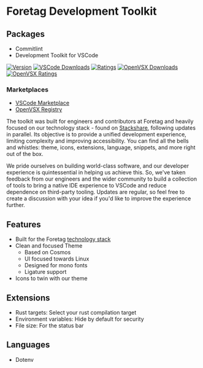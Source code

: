 # Foretag Development Toolkit

## Packages

- Commitlint
- Development Toolkit for VSCode

[![Version](https://img.shields.io/visual-studio-marketplace/v/foretag.development-toolkit)](https://marketplace.visualstudio.com/items?itemName=foretag.development-toolkit)
[![VSCode Downloads](https://img.shields.io/visual-studio-marketplace/d/foretag.development-toolkit?logo=visualstudiocode)](https://marketplace.visualstudio.com/items?itemName=foretag.development-toolkit)
[![Ratings](https://img.shields.io/visual-studio-marketplace/stars/foretag.development-toolkit?color=yellow&logo=visualstudiocode)](https://marketplace.visualstudio.com/items?itemName=foretag.development-toolkit)
[![OpenVSX Downloads](https://img.shields.io/open-vsx/dt/foretag/development-toolkit?logo=Open%20Source%20Initiative)](https://open-vsx.org/extension/foretag/development-toolkit/)
[![OpenVSX Ratings](https://img.shields.io/open-vsx/stars/foretag/development-toolkit?color=yellow&logo=Open%20Source%20Initiative)](https://marketplace.visualstudio.com/items?itemName=foretag.development-toolkit)

### Marketplaces

- [VSCode Marketplace](https://marketplace.visualstudio.com/items?itemName=foretag.development-toolkit)
- [OpenVSX Registry](https://open-vsx.org/extension/foretag/development-toolkit)

The toolkit was built for engineers and contributors at Foretag and heavily focused on our technology stack - found on [Stackshare](https://stackshare.io/foretag/foretag), following updates in parallel. Its objective is to provide a unified development experience, limiting complexity and improving accessibility. You can find all the bells and whistles: theme, icons, extensions, language, snippets, and more right out of the box.


We pride ourselves on building world-class software, and our developer experience is quintessential in helping us achieve this. So, we've taken feedback from our engineers and the wider community to build a collection of tools to bring a native IDE experience to VSCode and reduce dependence on third-party tooling. Updates are regular, so feel free to create a discussion with your idea if you'd like to improve the experience further.

## Features
- Built for the Foretag [technology stack](https://stackshare.io/foretag/foretag) 
- Clean and focused Theme
	- Based on Cosmos
	- UI focused towards Linux
	- Designed for mono fonts
	- Ligature support
- Icons to twin with our theme

## Extensions

- Rust targets: Select your rust compilation target
- Environment variables: Hide by default for security
- File size: For the status bar

## Languages

- Dotenv







